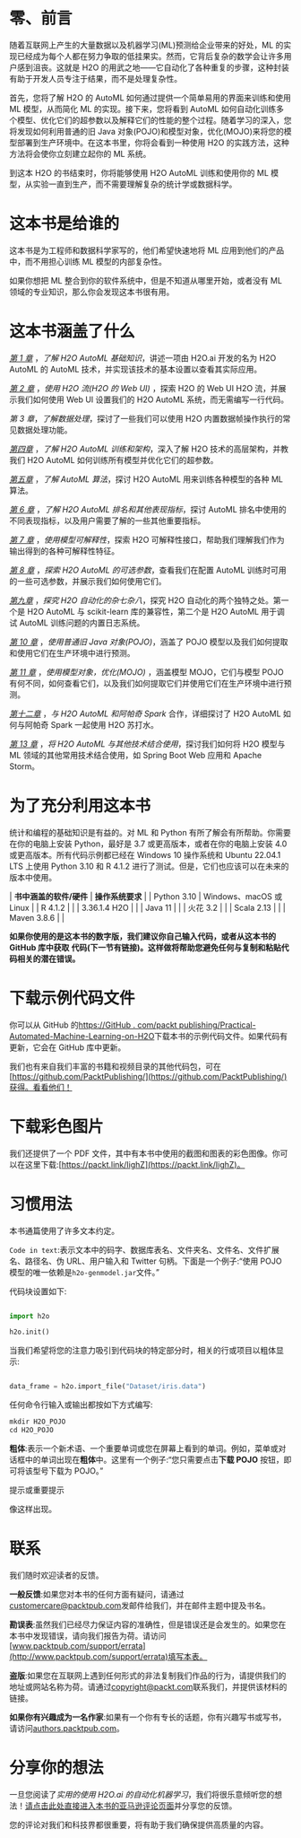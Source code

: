 

# 零、前言

随着互联网上产生的大量数据以及机器学习(ML)预测给企业带来的好处，ML 的实现已经成为每个人都在努力争取的低挂果实。然而，它背后复杂的数学会让许多用户感到沮丧。这就是 H2O 的用武之地——它自动化了各种重复的步骤，这种封装有助于开发人员专注于结果，而不是处理复杂性。

首先，您将了解 H2O 的 AutoML 如何通过提供一个简单易用的界面来训练和使用 ML 模型，从而简化 ML 的实现。接下来，您将看到 AutoML 如何自动化训练多个模型、优化它们的超参数以及解释它们的性能的整个过程。随着学习的深入，您将发现如何利用普通的旧 Java 对象(POJO)和模型对象，优化(MOJO)来将您的模型部署到生产环境中。在这本书里，你将会看到一种使用 H2O 的实践方法，这种方法将会使你立刻建立起你的 ML 系统。

到这本 H2O 的书结束时，你将能够使用 H2O AutoML 训练和使用你的 ML 模型，从实验一直到生产，而不需要理解复杂的统计学或数据科学。

# 这本书是给谁的

这本书是为工程师和数据科学家写的，他们希望快速地将 ML 应用到他们的产品中，而不用担心训练 ML 模型的内部复杂性。

如果你想把 ML 整合到你的软件系统中，但是不知道从哪里开始，或者没有 ML 领域的专业知识，那么你会发现这本书很有用。

# 这本书涵盖了什么

[*第 1 章*](B17298_01.xhtml#_idTextAnchor017) ，*了解 H2O AutoML 基础知识*，讲述一项由 H2O.ai 开发的名为 H2O AutoML 的 AutoML 技术，并实现该技术的基本设置以查看其实际应用。

[*第 2 章*](B17298_02.xhtml#_idTextAnchor038) ，*使用 H2O 流(H2O 的 Web UI)* ，探索 H2O 的 Web UI H2O 流，并展示我们如何使用 Web UI 设置我们的 H2O AutoML 系统，而无需编写一行代码。

*第 3 章*，*了解数据处理*，探讨了一些我们可以使用 H2O 内置数据帧操作执行的常见数据处理功能。

[*第四章*](B17298_04.xhtml#_idTextAnchor090) ，*了解 H2O AutoML 训练和架构*，深入了解 H2O 技术的高层架构，并教我们 H2O AutoML 如何训练所有模型并优化它们的超参数。

[*第五章*](B17298_05.xhtml#_idTextAnchor109) ，*了解 AutoML 算法*，探讨 H2O AutoML 用来训练各种模型的各种 ML 算法。

[*第 6 章*](B17298_06.xhtml#_idTextAnchor129) ，*了解 H2O AutoML 排名和其他表现指标*，探讨 AutoML 排名中使用的不同表现指标，以及用户需要了解的一些其他重要指标。

[*第 7 章*](B17298_07.xhtml#_idTextAnchor143) ，*使用模型可解释性*，探索 H2O 可解释性接口，帮助我们理解我们作为输出得到的各种可解释性特征。

[*第 8 章*](B17298_08.xhtml#_idTextAnchor169) ，*探索 H2O AutoML 的可选参数*，查看我们在配置 AutoML 训练时可用的一些可选参数，并展示我们如何使用它们。

[*第九章*](B17298_09.xhtml#_idTextAnchor186) ，*探究 H2O 自动化的杂七杂八*，探究 H2O 自动化的两个独特之处。第一个是 H2O AutoML 与 scikit-learn 库的兼容性，第二个是 H2O AutoML 用于调试 AutoML 训练问题的内置日志系统。

[*第 10 章*](B17298_10.xhtml#_idTextAnchor196) ，*使用普通旧 Java 对象(POJO)*，涵盖了 POJO 模型以及我们如何提取和使用它们在生产环境中进行预测。

[*第 11 章*](B17298_11.xhtml#_idTextAnchor210) ，*使用模型对象，优化(MOJO)* ，涵盖模型 MOJO，它们与模型 POJO 有何不同，如何查看它们，以及我们如何提取它们并使用它们在生产环境中进行预测。

[*第十二章*](B17298_12.xhtml#_idTextAnchor225) ，*与 H2O AutoML 和阿帕奇 Spark* 合作，详细探讨了 H2O AutoML 如何与阿帕奇 Spark 一起使用 H2O 苏打水。

[*第 13 章*](B17298_13.xhtml#_idTextAnchor239) ，*将 H2O AutoML 与其他技术结合使用*，探讨我们如何将 H2O 模型与 ML 领域的其他常用技术结合使用，如 Spring Boot Web 应用和 Apache Storm。

# 为了充分利用这本书

统计和编程的基础知识是有益的。对 ML 和 Python 有所了解会有所帮助。你需要在你的电脑上安装 Python，最好是 3.7 或更高版本，或者在你的电脑上安装 4.0 或更高版本。所有代码示例都已经在 Windows 10 操作系统和 Ubuntu 22.04.1 LTS 上使用 Python 3.10 和 R 4.1.2 进行了测试。但是，它们也应该可以在未来的版本中使用。

| **书中涵盖的软件/硬件** | **操作系统要求** |
| Python 3.10 | Windows、macOS 或 Linux |
| R 4.1.2 |  |
| 3.36.1.4 H2O |  |
| Java 11 |  |
| 火花 3.2 |  |
| Scala 2.13 |  |
| Maven 3.8.6 |  |

**如果你使用的是这本书的数字版，我们建议你自己输入代码，或者从这本书的 GitHub 库中获取** **代码(下一节有链接)。这样做将帮助您避免任何与复制和粘贴代码相关的潜在错误。**

# 下载示例代码文件

你可以从 GitHub 的[https://GitHub . com/packt publishing/Practical-Automated-Machine-Learning-on-H2O](https://github.com/PacktPublishing/Practical-Automated-Machine-Learning-on-H2O)下载本书的示例代码文件。如果代码有更新，它会在 GitHub 库中更新。

我们也有来自我们丰富的书籍和视频目录的其他代码包，可在[https://github.com/PacktPublishing/](https://github.com/PacktPublishing/)获得。看看他们！

# 下载彩色图片

我们还提供了一个 PDF 文件，其中有本书中使用的截图和图表的彩色图像。你可以在这里下载:[https://packt.link/IighZ](https://packt.link/IighZ)。

# 习惯用法

本书通篇使用了许多文本约定。

`Code in text`:表示文本中的码字、数据库表名、文件夹名、文件名、文件扩展名、路径名、伪 URL、用户输入和 Twitter 句柄。下面是一个例子:“使用 POJO 模型的唯一依赖是`h2o-genmodel.jar`文件。”

代码块设置如下:

```py

import h2o

h2o.init()
```

当我们希望将您的注意力吸引到代码块的特定部分时，相关的行或项目以粗体显示:

```py

data_frame = h2o.import_file("Dataset/iris.data")
```

任何命令行输入或输出都按如下方式编写:

```py
mkdir H2O_POJO
cd H2O_POJO 
```

**粗体**:表示一个新术语、一个重要单词或您在屏幕上看到的单词。例如，菜单或对话框中的单词出现在**粗体**中。这里有一个例子:“您只需要点击**下载 POJO** 按钮，即可将该型号下载为 POJO。”

提示或重要提示

像这样出现。

# 联系

我们随时欢迎读者的反馈。

**一般反馈**:如果您对本书的任何方面有疑问，请通过[customercare@packtpub.com](http://customercare@packtpub.com)发邮件给我们，并在邮件主题中提及书名。

**勘误表**:虽然我们已经尽力保证内容的准确性，但是错误还是会发生的。如果您在本书中发现错误，请向我们报告为荷。请访问[www.packtpub.com/support/errata](http://www.packtpub.com/support/errata)填写本表。

**盗版**:如果您在互联网上遇到任何形式的非法复制我们作品的行为，请提供我们的地址或网站名称为荷。请通过[copyright@packt.com](http://copyright@packt.com)联系我们，并提供该材料的链接。

**如果你有兴趣成为一名作家**:如果有一个你有专长的话题，你有兴趣写书或写书，请访问[authors.packtpub.com](http://authors.packtpub.com)。

# 分享你的想法

一旦您阅读了*实用的使用 H2O.ai 的自动化机器学习*，我们将很乐意倾听您的想法！[请点击此处直接进入本书的亚马逊评论页面](https://packt.link/r/1-801-07452-6%0D)并分享您的反馈。

您的评论对我们和科技界都很重要，将有助于我们确保提供高质量的内容。